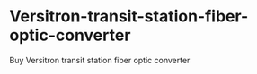 # Versitron-transit-station-fiber-optic-converter
Buy Versitron transit station fiber optic converter
